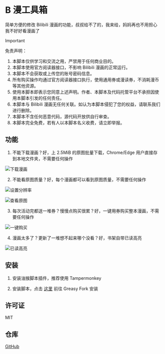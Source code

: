 # B 漫工具箱

简单方便的修改 Bilibili 漫画的功能，叔叔给不了的，我来给，妈妈再也不用担心我不好好看漫画了

> [!IMPORTANT]  
> 免责声明：
>
> 1. 本脚本仅供学习和交流之用，严禁用于任何商业目的。
> 2. 本脚本使用官方阅读器接口，不影响 Bilibili 漫画的正常运行。
> 3. 本脚本不会获取或上传您的账号密码信息。
> 4. 所有购买操作均通过官方阅读器接口执行，使用通用券或漫读券，不消耗漫币等其他资源。
> 5. 使用本脚本即表示您同意上述声明。作者、本脚本及代码托管平台不承担因使用本脚本引发的任何责任。
> 6. 本脚本与 Bilibili 漫画无任何关联。如认为本脚本侵犯了您的权益，请联系我们进行删除。
> 7. 本脚本不含任何恶意代码，源代码开放供自行审查。
> 8. 本脚本完全免费，若有人以本脚本名义收费，请立即举报。

## 功能

1. 不能下载漫画？好，上 2.5MiB 的原图批量下载，Chrome/Edge 用户直接存到本地文件夹，不需要任何操作

![下载漫画](https://github.com/SofiaXu/BilibiliComicToolBox/raw/master/img/001.png)

2. 不能看原图质量？好，每个漫画都可以看到原图质量，不需要任何操作

![设置分辨率](https://github.com/SofiaXu/BilibiliComicToolBox/raw/master/img/005.png)

![查看原图](https://github.com/SofiaXu/BilibiliComicToolBox/raw/master/img/002.png)

3. 每次活动完都送一堆券？慢慢点购买很累？好，一键用券购买整本漫画，不需要任何操作

![一键购买](https://github.com/SofiaXu/BilibiliComicToolBox/raw/master/img/003.png)

4. 漫画太多了？更新了一堆想不起来哪个没看？好，书架自带已读高亮

![已读高亮](https://github.com/SofiaXu/BilibiliComicToolBox/raw/master/img/004.png)

## 安装

1. 安装油猴脚本插件，推荐使用 Tampermonkey

2. 安装脚本，点击 [这里](https://greasyfork.org/zh-CN/scripts/493408-b-%E6%BC%AB%E5%B7%A5%E5%85%B7%E7%AE%B1) 前往 Greasy Fork 安装

## 许可证

MIT

## 仓库

[GitHub](https://github.com/SofiaXu/BilibiliComicToolBox)
